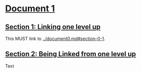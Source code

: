 # [Document 1](#document-1)

## [Section 1: Linking one level up](#section-1-1)

This MUST link to [../document0.md#section-0-1][1].

## [Section 2: Being Linked from one level up](#section-1-2)

Text

[1]: ../document0.md#section-0-1 "GIVEN a document file document0.md AND a document file depth1/document1.md AND a document file depth1/depth2/document2.md WITH document file document0.md declaring a heading of arbitrary wording AND declaring a unique pandoc-style heading id {#section-0-1} THEN any occurrence of [foo](#section-0-1) in depth1/document1.md MUST resolve to../document0#section-0-1 AND any occurrence of [bar](#section-0-1) in depth2/document2.md MUST resolve to../../document0#section-0-1."
